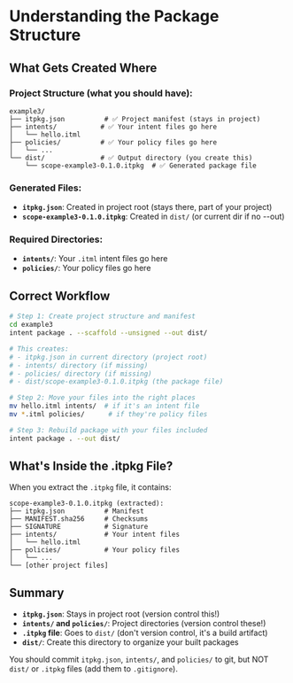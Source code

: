 # Understanding the Package Structure

## What Gets Created Where

### Project Structure (what you should have):
```
example3/
├── itpkg.json          # ✅ Project manifest (stays in project)
├── intents/           # ✅ Your intent files go here
│   └── hello.itml
├── policies/          # ✅ Your policy files go here
│   └── ...
└── dist/              # ✅ Output directory (you create this)
    └── scope-example3-0.1.0.itpkg  # ✅ Generated package file
```

### Generated Files:
- **`itpkg.json`**: Created in project root (stays there, part of your project)
- **`scope-example3-0.1.0.itpkg`**: Created in `dist/` (or current dir if no --out)

### Required Directories:
- **`intents/`**: Your `.itml` intent files go here
- **`policies/`**: Your policy files go here

## Correct Workflow

```bash
# Step 1: Create project structure and manifest
cd example3
intent package . --scaffold --unsigned --out dist/

# This creates:
# - itpkg.json in current directory (project root)
# - intents/ directory (if missing)
# - policies/ directory (if missing)  
# - dist/scope-example3-0.1.0.itpkg (the package file)

# Step 2: Move your files into the right places
mv hello.itml intents/  # if it's an intent file
mv *.itml policies/      # if they're policy files

# Step 3: Rebuild package with your files included
intent package . --out dist/
```

## What's Inside the .itpkg File?

When you extract the `.itpkg` file, it contains:
```
scope-example3-0.1.0.itpkg (extracted):
├── itpkg.json          # Manifest
├── MANIFEST.sha256     # Checksums
├── SIGNATURE           # Signature
├── intents/            # Your intent files
│   └── hello.itml
├── policies/           # Your policy files
│   └── ...
└── [other project files]
```

## Summary

- **`itpkg.json`**: Stays in project root (version control this!)
- **`intents/` and `policies/`**: Project directories (version control these!)
- **`.itpkg` file**: Goes to `dist/` (don't version control, it's a build artifact)
- **`dist/`**: Create this directory to organize your built packages

You should commit `itpkg.json`, `intents/`, and `policies/` to git, but NOT `dist/` or `.itpkg` files (add them to `.gitignore`).

